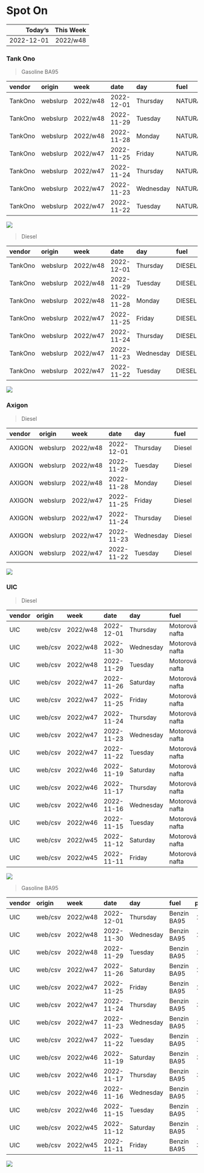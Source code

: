 Spot On
================

|    Today’s | This Week |
|-----------:|----------:|
| 2022-12-01 |  2022/w48 |

### Tank Ono

> Gasoline BA95

| vendor  | origin   | week     | date       | day       | fuel      | price | PriceVAT |
|:--------|:---------|:---------|:-----------|:----------|:----------|------:|---------:|
| TankOno | webslurp | 2022/w48 | 2022-12-01 | Thursday  | NATURAL95 | 29.67 |     35.9 |
| TankOno | webslurp | 2022/w48 | 2022-11-29 | Tuesday   | NATURAL95 | 31.32 |     37.9 |
| TankOno | webslurp | 2022/w48 | 2022-11-28 | Monday    | NATURAL95 | 31.32 |     37.9 |
| TankOno | webslurp | 2022/w47 | 2022-11-25 | Friday    | NATURAL95 | 31.32 |     37.9 |
| TankOno | webslurp | 2022/w47 | 2022-11-24 | Thursday  | NATURAL95 | 31.32 |     37.9 |
| TankOno | webslurp | 2022/w47 | 2022-11-23 | Wednesday | NATURAL95 | 31.32 |     37.9 |
| TankOno | webslurp | 2022/w47 | 2022-11-22 | Tuesday   | NATURAL95 | 32.15 |     38.9 |

<img src="SpotOn_files/figure-gfm/tono-ba95-1.png" style="display: block; margin: auto auto auto 0;" />

> Diesel

| vendor  | origin   | week     | date       | day       | fuel   | price | PriceVAT |
|:--------|:---------|:---------|:-----------|:----------|:-------|------:|---------:|
| TankOno | webslurp | 2022/w48 | 2022-12-01 | Thursday  | DIESEL | 31.32 |     37.9 |
| TankOno | webslurp | 2022/w48 | 2022-11-29 | Tuesday   | DIESEL | 32.15 |     38.9 |
| TankOno | webslurp | 2022/w48 | 2022-11-28 | Monday    | DIESEL | 32.15 |     38.9 |
| TankOno | webslurp | 2022/w47 | 2022-11-25 | Friday    | DIESEL | 32.15 |     38.9 |
| TankOno | webslurp | 2022/w47 | 2022-11-24 | Thursday  | DIESEL | 32.15 |     38.9 |
| TankOno | webslurp | 2022/w47 | 2022-11-23 | Wednesday | DIESEL | 32.15 |     38.9 |
| TankOno | webslurp | 2022/w47 | 2022-11-22 | Tuesday   | DIESEL | 32.98 |     39.9 |

<img src="SpotOn_files/figure-gfm/tono-diesel-1.png" style="display: block; margin: auto auto auto 0;" />

### Axigon

> Diesel

| vendor | origin   | week     | date       | day       | fuel   | price | PriceVAT |
|:-------|:---------|:---------|:-----------|:----------|:-------|------:|---------:|
| AXIGON | webslurp | 2022/w48 | 2022-12-01 | Thursday  | Diesel |  32.6 |     39.5 |
| AXIGON | webslurp | 2022/w48 | 2022-11-29 | Tuesday   | Diesel |  32.6 |     39.5 |
| AXIGON | webslurp | 2022/w48 | 2022-11-28 | Monday    | Diesel |  33.0 |     40.0 |
| AXIGON | webslurp | 2022/w47 | 2022-11-25 | Friday    | Diesel |  33.0 |     40.0 |
| AXIGON | webslurp | 2022/w47 | 2022-11-24 | Thursday  | Diesel |  33.0 |     40.0 |
| AXIGON | webslurp | 2022/w47 | 2022-11-23 | Wednesday | Diesel |  33.0 |     40.0 |
| AXIGON | webslurp | 2022/w47 | 2022-11-22 | Tuesday   | Diesel |  33.5 |     40.5 |

<img src="SpotOn_files/figure-gfm/axigon-diesel-1.png" style="display: block; margin: auto auto auto 0;" />

### UIC

> Diesel

| vendor | origin  | week     | date       | day       | fuel           | price | priceVAT |
|:-------|:--------|:---------|:-----------|:----------|:---------------|------:|---------:|
| UIC    | web/csv | 2022/w48 | 2022-12-01 | Thursday  | Motorová nafta |  30.7 |     37.1 |
| UIC    | web/csv | 2022/w48 | 2022-11-30 | Wednesday | Motorová nafta |  30.4 |     36.8 |
| UIC    | web/csv | 2022/w48 | 2022-11-29 | Tuesday   | Motorová nafta |  30.5 |     36.9 |
| UIC    | web/csv | 2022/w47 | 2022-11-26 | Saturday  | Motorová nafta |  30.8 |     37.3 |
| UIC    | web/csv | 2022/w47 | 2022-11-25 | Friday    | Motorová nafta |  31.0 |     37.5 |
| UIC    | web/csv | 2022/w47 | 2022-11-24 | Thursday  | Motorová nafta |  31.2 |     37.8 |
| UIC    | web/csv | 2022/w47 | 2022-11-23 | Wednesday | Motorová nafta |  31.4 |     38.0 |
| UIC    | web/csv | 2022/w47 | 2022-11-22 | Tuesday   | Motorová nafta |  31.4 |     38.0 |
| UIC    | web/csv | 2022/w46 | 2022-11-19 | Saturday  | Motorová nafta |  31.4 |     38.0 |
| UIC    | web/csv | 2022/w46 | 2022-11-17 | Thursday  | Motorová nafta |  31.9 |     38.6 |
| UIC    | web/csv | 2022/w46 | 2022-11-16 | Wednesday | Motorová nafta |  32.2 |     39.0 |
| UIC    | web/csv | 2022/w46 | 2022-11-15 | Tuesday   | Motorová nafta |  32.6 |     39.4 |
| UIC    | web/csv | 2022/w45 | 2022-11-12 | Saturday  | Motorová nafta |  33.1 |     40.1 |
| UIC    | web/csv | 2022/w45 | 2022-11-11 | Friday    | Motorová nafta |  33.4 |     40.4 |

<img src="SpotOn_files/figure-gfm/uic-diesel-1.png" style="display: block; margin: auto auto auto 0;" />

> Gasoline BA95

| vendor | origin  | week     | date       | day       | fuel        | price | priceVAT |
|:-------|:--------|:---------|:-----------|:----------|:------------|------:|---------:|
| UIC    | web/csv | 2022/w48 | 2022-12-01 | Thursday  | Benzin BA95 |  29.4 |     35.6 |
| UIC    | web/csv | 2022/w48 | 2022-11-30 | Wednesday | Benzin BA95 |  29.0 |     35.1 |
| UIC    | web/csv | 2022/w48 | 2022-11-29 | Tuesday   | Benzin BA95 |  29.2 |     35.3 |
| UIC    | web/csv | 2022/w47 | 2022-11-26 | Saturday  | Benzin BA95 |  29.5 |     35.7 |
| UIC    | web/csv | 2022/w47 | 2022-11-25 | Friday    | Benzin BA95 |  29.8 |     36.1 |
| UIC    | web/csv | 2022/w47 | 2022-11-24 | Thursday  | Benzin BA95 |  30.0 |     36.3 |
| UIC    | web/csv | 2022/w47 | 2022-11-23 | Wednesday | Benzin BA95 |  30.2 |     36.5 |
| UIC    | web/csv | 2022/w47 | 2022-11-22 | Tuesday   | Benzin BA95 |  30.4 |     36.8 |
| UIC    | web/csv | 2022/w46 | 2022-11-19 | Saturday  | Benzin BA95 |  30.3 |     36.7 |
| UIC    | web/csv | 2022/w46 | 2022-11-17 | Thursday  | Benzin BA95 |  30.8 |     37.3 |
| UIC    | web/csv | 2022/w46 | 2022-11-16 | Wednesday | Benzin BA95 |  31.2 |     37.8 |
| UIC    | web/csv | 2022/w46 | 2022-11-15 | Tuesday   | Benzin BA95 |  31.7 |     38.4 |
| UIC    | web/csv | 2022/w45 | 2022-11-12 | Saturday  | Benzin BA95 |  32.3 |     39.1 |
| UIC    | web/csv | 2022/w45 | 2022-11-11 | Friday    | Benzin BA95 |  32.1 |     38.8 |

<img src="SpotOn_files/figure-gfm/uic-ba95-1.png" style="display: block; margin: auto auto auto 0;" />
